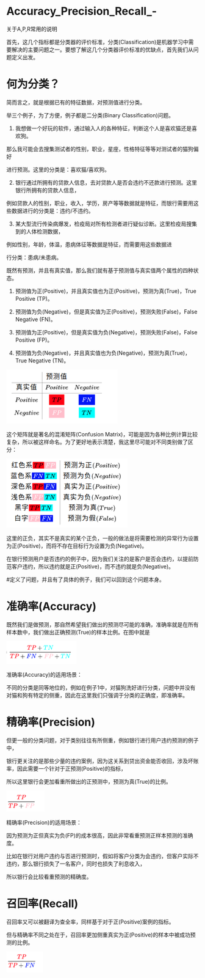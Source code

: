 # Accuracy_Precision_Recall_-



关于A,P,R常用的说明


首先，这几个指标都是分类器的评价标准，分类(Classification)是机器学习中需要解决的主要问题之一。要想了解这几个分类器评价标准的优缺点，首先我们从问题定义出发。


# 何为分类？
简而言之，就是根据已有的特征数据，对预测值进行分类。

举三个例子，为了方便，例子都是二分类(Binary Classification)问题。

1. 我想做一个好玩的软件，通过输入人的各种特征，判断这个人是喜欢猫还是喜欢狗。

那么我可能会去搜集测试者的性别，职业，星座，性格特征等等对测试者的猫狗偏好

进行预测。这里的分类是：喜欢猫/喜欢狗。

2. 银行通过所拥有的贷款人信息，去对贷款人是否会违约不还款进行预测。这里银行所拥有的贷款人信息，

例如贷款人的性别，职业，收入，学历，房产等等数据就是特征，而银行需要用这些数据进行的分类是：违约/不违约。

3. 某大型流行传染病爆发，检疫局对所有检测者进行疑似诊断。这里检疫局搜集到的人体检测数据，

例如性别，年龄，体温，患病体征等数据是特征，而需要用这些数据进

行分类：患病/未患病。

既然有预测，并且有真实值，那么我们就有基于预测值与真实值两个属性的四种状态。

1. 预测值为正(Positive)，并且真实值也为正(Positive)，预测为真(True)，True Positive (TP)。

2. 预测值为负(Negative)，但是真实值为正(Positive)，预测失败(False)，False Negative (FN)。

3. 预测值为正(Positive)，但是真实值为负(Negative)，预测失败(False)，False Positive (FP)。

4. 预测值为负(Negative)，并且真实值也为负(Negative)，预测为真(True)，True Negative (TN)。


![image](https://github.com/Leozyc-waseda/Accuracy_Precision_Recall_-/blob/master/image/1.png)


这个矩阵就是著名的混淆矩阵(Confusion Matrix)，可能是因为各种比例计算比较复杂，所以被这样命名。为了更好地表示清楚，我这里尽可能对不同类别做了区分：


![image](https://github.com/Leozyc-waseda/Accuracy_Precision_Recall_-/blob/master/image/2.png)


这里的正负，其实不是真实的某个正负，一般的做法是将需要检测的异常行为设置为正(Positive)，而将不存在目标行为设置为负(Negative)。

在银行预测用户是否违约的例子中，因为我们关注的是客户是否会违约，以提前防范客户违约，所以违约就是正(Positive)，而不违约就是负(Negative)。

#定义了问题，并且有了具体的例子，我们可以回到这个问题本身。


# 准确率(Accuracy)

既然我们是做预测，那自然希望我们做出的预测尽可能的准确，准确率就是在所有样本数中，我们做出正确预测(True)的样本比例。在图中就是

![image](https://github.com/Leozyc-waseda/Accuracy_Precision_Recall_-/blob/master/image/3.png)

准确率(Accuracy)的适用场景：

不同的分类是同等地位的，例如在例子1中，对猫狗洗好进行分类，问题中并没有对猫和狗有特定的侧重，因此在这里我们只强调于分类的正确度，即准确率。

# 精确率(Precision)


但更一般的分类问题，对于类别往往有所侧重，例如银行进行用户违约预测的例子中，

银行更关注的是那些少量的违约案例，因为这关系到贷出资金能否收回，涉及坏账率，因此需要一个针对于正预测(Positive)的指标，

所以这里银行会更加看重所做出的正预测中，预测为真(True)的比例。

![image](https://github.com/Leozyc-waseda/Accuracy_Precision_Recall_-/blob/master/image/4.png)

精确率(Precision)的适用场景：

因为预测为正但真实为负(FP)的成本很高，因此非常看重预测正样本预测的准确度。

比如在银行对用户违约与否进行预测时，假如将客户分类为会违约，但客户实际不违约，那么银行损失了一名客户，同时也损失了利息收入，

所以银行会比较看重预测的精确度。


# 召回率(Recall)

召回率又可以被翻译为查全率，同样基于对于正(Positive)案例的指标。

但与精确率不同之处在于，召回率更加侧重真实为正(Positive)的样本中被成功预测的比例。

![image](https://github.com/Leozyc-waseda/Accuracy_Precision_Recall_-/blob/master/image/5.png)




